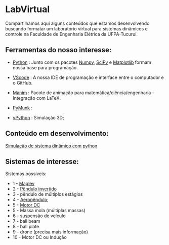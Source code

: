 # LabVirtual

Compartilhamos aqui alguns conteúdos que estamos desenvolvendo buscando formatar um laboratório virtual para sistemas dinâmicos e controle na Faculdade de Engenharia Elétrica da UFPA-Tucuruí.

## Ferramentas do nosso interesse:

- [Python](https://www.python.org/) : Junto com os pacotes [Numpy](https://numpy.org/), [SciPy](https://scipy.org/) e [Matplotlib](https://matplotlib.org/) formam nossa base para programação.

- [VScode](https://code.visualstudio.com/) : A nossa IDE de programação e interface entre o computador e o GitHub. 

- [Manim](https://www.manim.community/) : Pacote de animação para matemática/ciência/engenharia - Integração com LaTeX.

- [PyMunk](https://www.pymunk.org/en/latest/) :

- [vPython](https://vpython.org/) : Simulação 3D;


## Conteúdo em desenvolvimento:

[Simulação de sistema dinâmico com python](Notas\IntegracaoNumerica\ManimEDO.html)

## Sistemas de interesse:

Sistemas possíveis:
- 1 - [Maglev](/simulacao_maglev/README.md)
- 2 - [Pêndulo invertido](/simulacao_pendulo_invertido/README.md) 
- 3 - pêndulo de múltiplos estágios
- 4 - [Aeropêndulo](/simulacao_modelagem_aeropendulo/README.md);
- 5 - [Motor DC](/simulacao_motor_dc/README.md)
- 5 - Massa mola (múltiplas massas)
- 6 - suspensão de veículo
- 7 - ball beam
- 8 - ball plate
- 9 - drone (precisa mais informação)
- 10 - Motor DC ou Indução
   
